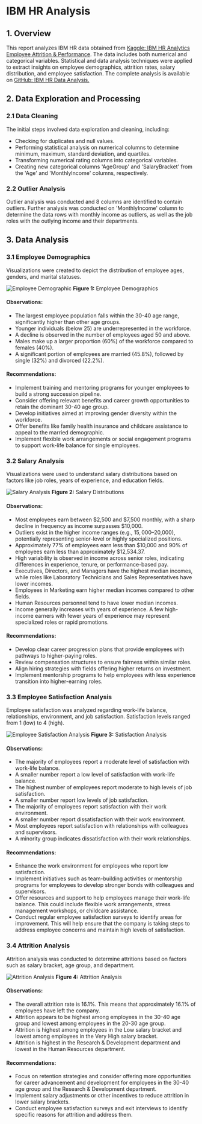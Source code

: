 # IBM HR Analysis

## 1. Overview
This report analyzes IBM HR data obtained from [Kaggle: IBM HR Analytics Employee Attrition & Performance](https://www.kaggle.com/datasets/pavansubhasht/ibm-hr-analytics-attrition-dataset/data). The data includes both numerical and categorical variables. Statistical and data analysis techniques were applied to extract insights on employee demographics, attrition rates, salary distribution, and employee satisfaction. The complete analysis is available on [GitHub: IBM HR Data Analysis.](https://github.com/Mubarak-Monsuru/Python/blob/main/script/ibm_staff.ipynb)

## 2. Data Exploration and Processing
### 2.1 Data Cleaning
The initial steps involved data exploration and cleaning, including:
* Checking for duplicates and null values.
* Performing statistical analysis on numerical columns to determine minimum, maximum, standard deviation, and quartiles.
* Transforming numerical rating columns into categorical variables.
* Creating new categorical columns 'AgeGroup' and 'SalaryBracket' from the 'Age' and 'MonthlyIncome' columns, respectively.

### 2.2 Outlier Analysis
Outlier analysis was conducted and 8 columns are identified to contain outliers. Further analysis was conducted on 'MonthlyIncome' column to determine the data rows with monthly income as outliers, as well as the job roles with the outlying income and their departments. 

## 3. Data Analysis
### 3.1 Employee Demographics
Visualizations were created to depict the distribution of employee ages, genders, and marital statuses.

![Employee Demographic](.png\employee_demographic.png)
**Figure 1:** Employee Demographics

#### Observations:
* The largest employee population falls within the 30-40 age range, significantly higher than other age groups.
* Younger individuals (below 25) are underrepresented in the workforce.
* A decline is observed in the number of employees aged 50 and above.
* Males make up a larger proportion (60%) of the workforce compared to females (40%).
* A significant portion of employees are married (45.8%), followed by single (32%) and divorced (22.2%).

#### Recommendations:
* Implement training and mentoring programs for younger employees to build a strong succession pipeline.
* Consider offering relevant benefits and career growth opportunities to retain the dominant 30-40 age group.
* Develop initiatives aimed at improving gender diversity within the workforce.
* Offer benefits like family health insurance and childcare assistance to appeal to the married demographic.
* Implement flexible work arrangements or social engagement programs to support work-life balance for single employees.

### 3.2 Salary Analysis
Visualizations were used to understand salary distributions based on factors like job roles, years of experience, and education fields.

![Salary Analysis](.png\salary_analysis.png)
**Figure 2:** Salary Distributions

#### Observations:
* Most employees earn between $2,500 and $7,500 monthly, with a sharp decline in frequency as income surpasses $10,000.
* Outliers exist in the higher income ranges (e.g., $15,000–$20,000), potentially representing senior-level or highly specialized positions.
* Approximately 77% of employees earn less than $10,000 and 90% of employees earn less than approximately $12,534.37.
* High variability is observed in income across senior roles, indicating differences in experience, tenure, or performance-based pay.
* Executives, Directors, and Managers have the highest median incomes, while roles like Laboratory Technicians and Sales Representatives have lower incomes.
* Employees in Marketing earn higher median incomes compared to other fields.
* Human Resources personnel tend to have lower median incomes.
* Income generally increases with years of experience. A few high-income earners with fewer years of experience may represent specialized roles or rapid promotions.

#### Recommendations:
* Develop clear career progression plans that provide employees with pathways to higher-paying roles.
* Review compensation structures to ensure fairness within similar roles.
* Align hiring strategies with fields offering higher returns on investment.
* Implement mentorship programs to help employees with less experience transition into higher-earning roles.

### 3.3 Employee Satisfaction Analysis
Employee satisfaction was analyzed regarding work-life balance, relationships, environment, and job satisfaction. Satisfaction levels ranged from 1 (low) to 4 (high).

![Employee Satisfaction Analysis](.png/work_life.png)
**Figure 3:** Satisfaction Analysis

#### Observations:
* The majority of employees report a moderate level of satisfaction with work-life balance.
* A smaller number report a low level of satisfaction with work-life balance.
* The highest number of employees report moderate to high levels of job satisfaction.
* A smaller number report low levels of job satisfaction.
* The majority of employees report satisfaction with their work environment.
* A smaller number report dissatisfaction with their work environment.
* Most employees report satisfaction with relationships with colleagues and supervisors.
* A minority group indicates dissatisfaction with their work relationships.


#### Recommendations:
* Enhance the work environment for employees who report low satisfaction.
* Implement initiatives such as team-building activities or mentorship programs for employees to develop stronger bonds with colleagues and supervisors.
* Offer resources and support to help employees manage their work-life balance. This could include flexible work arrangements, stress management workshops, or childcare assistance.
* Conduct regular employee satisfaction surveys to identify areas for improvement. This will help ensure that the company is taking steps to address employee concerns and maintain high levels of satisfaction.

### 3.4 Attrition Analysis
Attrition analysis was conducted to determine attritions based on factors such as salary bracket, age group, and department.

![Attrition Analysis](.png/attrition_analysis.png)
**Figure 4:** Attrition Analysis

#### Observations:
* The overall attrition rate is 16.1%. This means that approximately 16.1% of employees have left the company.
* Attrition appears to be highest among employees in the 30-40 age group and lowest among employees in the 20-30 age group.
* Attrition is highest among employees in the Low salary bracket and lowest among employees in the Very High salary bracket.
* Attrition is highest in the Research & Development department and lowest in the Human Resources department.

#### Recommendations:
* Focus on retention strategies and consider offering more opportunities for career advancement and development for employees in the 30-40 age group and the Research & Development department.
* Implement salary adjustments or other incentives to reduce attrition in lower salary brackets.
* Conduct employee satisfaction surveys and exit interviews to identify specific reasons for attrition and address them.